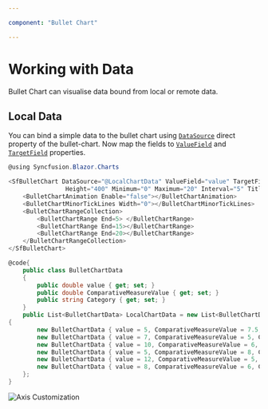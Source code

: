 ```yaml
---

component: "Bullet Chart"

---
```


# Working with Data

Bullet Chart can visualise data bound from local or remote data.

## Local Data

You can bind a simple data to the bullet chart using
[`DataSource`](../api/bullet-chart/) direct property of the bullet-chart. Now map the fields to [`ValueField`](../api/bullet-chart/#valueField-string) and [`TargetField`](../api/bullet-chart/#targetField-string) properties.

```csharp
@using Syncfusion.Blazor.Charts

<SfBulletChart DataSource="@LocalChartData" ValueField="value" TargetField="ComparativeMeasureValue" CategoryField="Category"
                Height="400" Minimum="0" Maximum="20" Interval="5" Title="Profit in %">
    <BulletChartAnimation Enable="false"></BulletChartAnimation>
    <BulletChartMinorTickLines Width="0"></BulletChartMinorTickLines>
    <BulletChartRangeCollection>
        <BulletChartRange End=5> </BulletChartRange>
        <BulletChartRange End=15></BulletChartRange>
        <BulletChartRange End=20></BulletChartRange>
    </BulletChartRangeCollection>
</SfBulletChart>

@code{
    public class BulletChartData
    {
        public double value { get; set; }
        public double ComparativeMeasureValue { get; set; }
        public string Category { get; set; }
    }
    public List<BulletChartData> LocalChartData = new List<BulletChartData>
{
        new BulletChartData { value = 5, ComparativeMeasureValue = 7.5, Category = "2001" },
        new BulletChartData { value = 7, ComparativeMeasureValue = 5, Category = "2002" },
        new BulletChartData { value = 10, ComparativeMeasureValue = 6, Category = "2003" },
        new BulletChartData { value = 5, ComparativeMeasureValue = 8, Category = "2004" },
        new BulletChartData { value = 12, ComparativeMeasureValue = 5, Category = "2005" },
        new BulletChartData { value = 8, ComparativeMeasureValue = 6, Category = "2006" }
    };
}
```

![Axis Customization](images/local-data.png)
